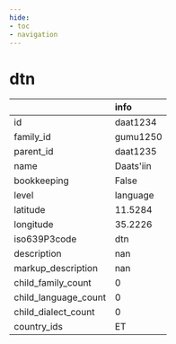 ```yaml
---
hide:
- toc
- navigation
---
```

# dtn
|                      | info      |
|:---------------------|:----------|
| id                   | daat1234  |
| family_id            | gumu1250  |
| parent_id            | daat1235  |
| name                 | Daats'iin |
| bookkeeping          | False     |
| level                | language  |
| latitude             | 11.5284   |
| longitude            | 35.2226   |
| iso639P3code         | dtn       |
| description          | nan       |
| markup_description   | nan       |
| child_family_count   | 0         |
| child_language_count | 0         |
| child_dialect_count  | 0         |
| country_ids          | ET        |